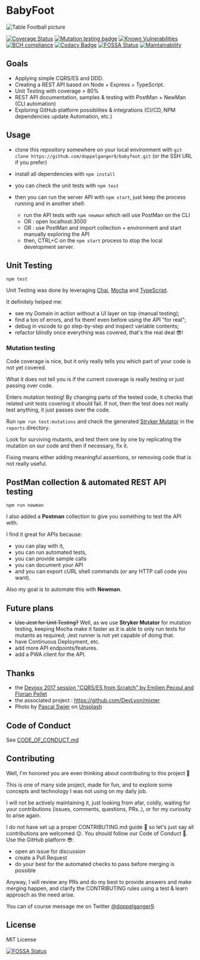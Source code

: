 # BabyFoot

![Table Football picture](https://source.unsplash.com/7de474KZIbs/270x180)

[![Coverage Status](https://coveralls.io/repos/github/doppelganger9/babyfoot/badge.svg?branch=master)](https://coveralls.io/github/doppelganger9/babyfoot?branch=master) [![Mutation testing badge](https://badge.stryker-mutator.io/github.com/doppelganger9/babyfoot/master)](https://stryker-mutator.github.io) [![Known Vulnerabilities](https://snyk.io/test/github/doppelganger9/babyfoot/badge.svg?targetFile=package.json)](https://snyk.io/test/github/doppelganger9/babyfoot?targetFile=package.json) [![BCH compliance](https://bettercodehub.com/edge/badge/doppelganger9/babyfoot?branch=master)](https://bettercodehub.com/) [![Codacy Badge](https://api.codacy.com/project/badge/Grade/22e54b8ae86b4bf2a8f6172899d4a91a)](https://www.codacy.com/app/doppelganger9/babyfoot?utm_source=github.com&amp;utm_medium=referral&amp;utm_content=doppelganger9/babyfoot&amp;utm_campaign=Badge_Grade) [![FOSSA Status](https://app.fossa.io/api/projects/git%2Bgithub.com%2Fdoppelganger9%2Fbabyfoot.svg?type=shield)](https://app.fossa.io/projects/git%2Bgithub.com%2Fdoppelganger9%2Fbabyfoot?ref=badge_shield) [![Maintainability](https://api.codeclimate.com/v1/badges/6df9f2100fc61a97bcf2/maintainability)](https://codeclimate.com/github/doppelganger9/babyfoot/maintainability)

## Goals

- Applying simple CQRS/ES and DDD.
- Creating a REST API based on Node + Express + TypeScript.
- Unit Testing with coverage > 80%
- REST API documentation, samples & testing with PostMan + NewMan (CLI automation)
- Exploring GitHub platform possibilites & integrations (CI/CD, NPM dependencies update Automation, etc.)

## Usage

- clone this repository somewhere on your local environment with `git clone https://github.com/doppelganger9/babyfoot.git` (or the SSH URL if you prefer)
- install all dependencies with `npm install`
- you can check the unit tests with `npm test`
- then you can run the server API with `npm start`, just keep the process running and in another shell:

  - run the API tests with `npm newman` which will use PostMan on the CLI
  - OR : open localhost:3000
  - OR : use PostMan and import collection + environment and start manually exploring the API
  - then, CTRL+C on the `npm start` process to stop the local development server.

## Unit Testing

`npm test`

Unit Testing was done by leveraging [Chai](https://www.chaijs.com/), [Mocha](https://mochajs.org/) and [TypeScript](https://www.typescriptlang.org/).

It definitely helped me:

- see my Domain in action without a UI layer on top (manual testing);
- find a ton of errors, and fix them! even before using the API "for real";
- debug in vscode to go step-by-step and inspect variable contents;
- refactor blindly once everything was covered, that's the real deal 😎!

### Mutation testing

Code coverage is nice, but it only really tells you which part of your code is not yet covered.

What it does not tell you is if the current coverage is really testing or just passing over code.

Enters mutation testing! By changing parts of the tested code, it checks that related unit tests covering it should fail. If not, then the test does not really test anything, it just passes over the code.

Run `npm run test:mutations` and check the generated [Stryker Mutator](https://stryker-mutator.io) in the `reports` directory.

Look for surviving mutants, and test them one by one by replicating the mutation on our code and then if necessary, fix it.

Fixing means either adding meaningful assertions, or removing code that is not really useful.

## PostMan collection & automated REST API testing

`npm run newman`

I also added a **Postman** collection to give you something to test the API with.

I find it great for APIs because:

- you can play with it,
- you can run automated tests,
- you can provide sample calls
- you can document your API
- and you can export cURL shell commands (or any HTTP call code you want).

Also my goal is to automate this with **Newman**.

## Future plans

- ~~Use Jest for Unit Testing?~~ Well, as we use **Stryker Mutator** for mutation testing, keeping Mocha make it faster as it is able to only run tests for mutants as required; Jest runner is not yet capable of doing that.
- have Continuous Deployment, etc.
- add more API endpoints/features.
- add a PWA client for the API.

## Thanks

- the [Devoxx 2017 session "CQRS/ES from Scratch" by Emilien Pecoul and Florian Pellet](https://www.youtube.com/watch?v=S1V4t7SXXCU)
- the associated project : https://github.com/DevLyon/mixter
- Photo by [Pascal Swier](https://unsplash.com/photos/7de474KZIbs?utm_source=unsplash&utm_medium=referral&utm_content=creditCopyText) on [Unsplash](https://unsplash.com/collections/1408473/grato?utm_source=unsplash&utm_medium=referral&utm_content=creditCopyText)

## Code of Conduct

See [CODE_OF_CONDUCT.md](CODE_OF_CONDUCT.md)

## Contributing

Well, I'm honored you are even thinking about contributing to this project 🤗

This is one of many side project, made for fun, and to explore some concepts and technology I was not using on my daily job.

I will not be actively maintaining it, just looking from afar, coldly, waiting for your contributions (issues, comments, questions, PRs..), or for my curiosity to arise again.

I do not have set up a proper CONTRIBUTING.md guide 🤭 so let's just say all contributions are welcomed 😉.
You should follow our Code of Conduct 🤝.
Use the GitHub platform 😎:

- open an issue for discussion
- create a Pull Request
- do your best for the automated checks to pass before merging is possible

Anyway, I will review any PRs and do my best to provide answers and make merging happen, and clarify the CONTRIBUTING rules using a test & learn approach as the need arise.

You can of course message me on Twitter [@doppelganger9](https://twitter.com/doppelganger9).

## License

MIT License

[![FOSSA Status](https://app.fossa.io/api/projects/git%2Bgithub.com%2Fdoppelganger9%2Fbabyfoot.svg?type=large)](https://app.fossa.io/projects/git%2Bgithub.com%2Fdoppelganger9%2Fbabyfoot?ref=badge_large)
